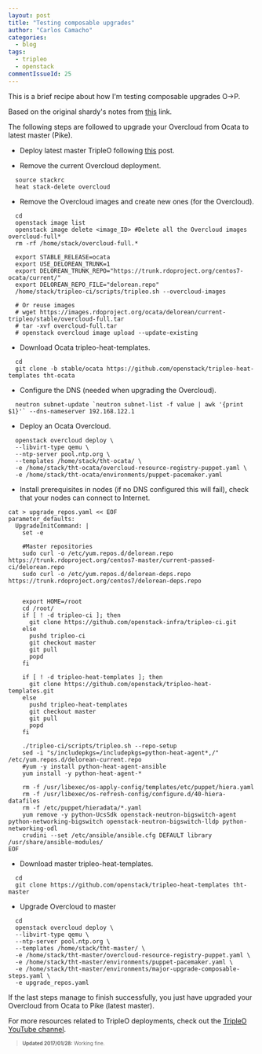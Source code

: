 ```yaml
---
layout: post
title: "Testing composable upgrades"
author: "Carlos Camacho"
categories:
  - blog
tags:
  - tripleo
  - openstack
commentIssueId: 25
---
```


This is a brief recipe about how I'm testing
composable upgrades O->P.

Based on the original shardy's notes
from [this](http://paste.openstack.org/show/590436/) link.

The following steps are followed to upgrade your Overcloud from Ocata to latest master (Pike).

- Deploy latest master TripleO following [this](http://www.anstack.com/blog/2016/07/04/manually-installing-tripleo-recipe.html) post.

- Remove the current Overcloud deployment.

```
  source stackrc
  heat stack-delete overcloud
```

- Remove the Overcloud images and create new ones (for the  Overcloud).

```
  cd
  openstack image list
  openstack image delete <image_ID> #Delete all the Overcloud images overcloud-full* 
  rm -rf /home/stack/overcloud-full.*

  export STABLE_RELEASE=ocata
  export USE_DELOREAN_TRUNK=1
  export DELOREAN_TRUNK_REPO="https://trunk.rdoproject.org/centos7-ocata/current/"
  export DELOREAN_REPO_FILE="delorean.repo"
  /home/stack/tripleo-ci/scripts/tripleo.sh --overcloud-images

  # Or reuse images
  # wget https://images.rdoproject.org/ocata/delorean/current-tripleo/stable/overcloud-full.tar
  # tar -xvf overcloud-full.tar
  # openstack overcloud image upload --update-existing
```

- Download Ocata tripleo-heat-templates.

```
  cd
  git clone -b stable/ocata https://github.com/openstack/tripleo-heat-templates tht-ocata
```

- Configure the DNS (needed when upgrading the Overcloud).

```
  neutron subnet-update `neutron subnet-list -f value | awk '{print $1}'` --dns-nameserver 192.168.122.1
```

- Deploy an Ocata Overcloud.

```
  openstack overcloud deploy \
  --libvirt-type qemu \
  --ntp-server pool.ntp.org \
  --templates /home/stack/tht-ocata/ \
  -e /home/stack/tht-ocata/overcloud-resource-registry-puppet.yaml \
  -e /home/stack/tht-ocata/environments/puppet-pacemaker.yaml
```

- Install prerequisites in nodes (if no DNS configured this will fail), check that your nodes can connect to Internet.

```
cat > upgrade_repos.yaml << EOF
parameter_defaults:
  UpgradeInitCommand: |
    set -e

    #Master repositories
    sudo curl -o /etc/yum.repos.d/delorean.repo https://trunk.rdoproject.org/centos7-master/current-passed-ci/delorean.repo
    sudo curl -o /etc/yum.repos.d/delorean-deps.repo https://trunk.rdoproject.org/centos7/delorean-deps.repo


    export HOME=/root
    cd /root/
    if [ ! -d tripleo-ci ]; then
      git clone https://github.com/openstack-infra/tripleo-ci.git
    else
      pushd tripleo-ci
      git checkout master
      git pull
      popd
    fi

    if [ ! -d tripleo-heat-templates ]; then
      git clone https://github.com/openstack/tripleo-heat-templates.git
    else
      pushd tripleo-heat-templates
      git checkout master
      git pull
      popd
    fi

    ./tripleo-ci/scripts/tripleo.sh --repo-setup
    sed -i "s/includepkgs=/includepkgs=python-heat-agent*,/" /etc/yum.repos.d/delorean-current.repo
    #yum -y install python-heat-agent-ansible
    yum install -y python-heat-agent-*

    rm -f /usr/libexec/os-apply-config/templates/etc/puppet/hiera.yaml
    rm -f /usr/libexec/os-refresh-config/configure.d/40-hiera-datafiles
    rm -f /etc/puppet/hieradata/*.yaml
    yum remove -y python-UcsSdk openstack-neutron-bigswitch-agent python-networking-bigswitch openstack-neutron-bigswitch-lldp python-networking-odl
    crudini --set /etc/ansible/ansible.cfg DEFAULT library /usr/share/ansible-modules/
EOF
```

- Download master tripleo-heat-templates.

```
  cd
  git clone https://github.com/openstack/tripleo-heat-templates tht-master
```

- Upgrade Overcloud to master

```
  cd
  openstack overcloud deploy \
  --libvirt-type qemu \
  --ntp-server pool.ntp.org \
  --templates /home/stack/tht-master/ \
  -e /home/stack/tht-master/overcloud-resource-registry-puppet.yaml \
  -e /home/stack/tht-master/environments/puppet-pacemaker.yaml \
  -e /home/stack/tht-master/environments/major-upgrade-composable-steps.yaml \
  -e upgrade_repos.yaml
```

If the last steps manage to finish successfully, you just have upgraded your Overcloud from Ocata to Pike (latest master).

For more resources related to TripleO deployments, check out the [TripleO YouTube channel](https://www.youtube.com/channel/UCNGDxZGwUELpgaBoLvABsTA).

<div style="font-size:10px">
  <blockquote>
    <p><strong>Updated 2017/01/28:</strong> Working fine.</p>
  </blockquote>
</div>
